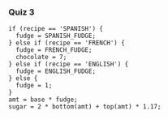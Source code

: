 ### Quiz 3

    if (recipe == 'SPANISH') {
      fudge = SPANISH_FUDGE;
    } else if (recipe == 'FRENCH') {
      fudge = FRENCH_FUDGE;
      chocolate = 7;
    } else if (recipe == 'ENGLISH') {
      fudge = ENGLISH_FUDGE;
    } else {
      fudge = 1;
    }
    amt = base * fudge;
    sugar = 2 * bottom(amt) + top(amt) * 1.17;
